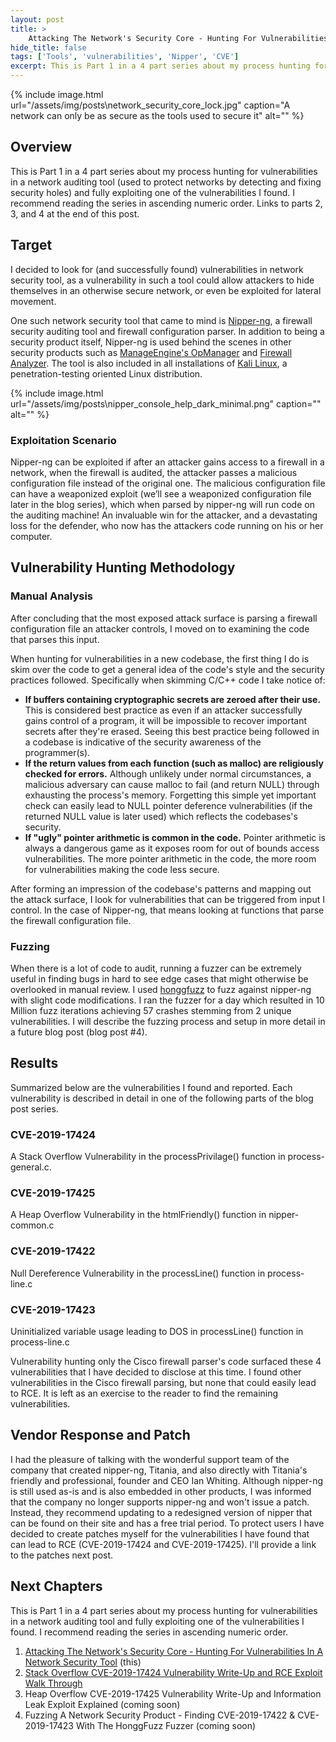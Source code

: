 ```yaml
---
layout: post
title: >
    Attacking The Network's Security Core - Hunting For Vulnerabilities In A Network Security Tool
hide_title: false
tags: ['Tools', 'vulnerabilities', 'Nipper', 'CVE']
excerpt: This is Part 1 in a 4 part series about my process hunting for vulnerabilities in a network auditing tool (used to protect networks by detecting and fixing security holes) and fully exploiting one of the vulnerabilities I found.
---
```


{% include image.html url="/assets/img/posts\network_security_core_lock.jpg" caption="A network can only be as secure as the tools used to secure it" alt="" %}
## Overview 
This is Part 1 in a 4 part series about my process hunting for vulnerabilities in a network auditing tool \(used to protect networks by detecting and fixing security holes\) and fully exploiting one of the vulnerabilities I found. I recommend reading the series in ascending numeric order. Links to parts 2, 3, and 4 at the end of this post.
## Target
I decided to look for \(and successfully found\) vulnerabilities in network security tool, as a vulnerability in such a tool could allow attackers to hide themselves in an otherwise secure network, or even be exploited for lateral movement.

One such network security tool that came to mind is [Nipper\-ng](https://code.google.com/archive/p/nipper-ng/), a firewall security auditing tool and firewall configuration parser. In addition to being a security product itself, Nipper\-ng is used behind the scenes in other security products such as [ManageEngine's OpManager](https://www.manageengine.com/network-monitoring/) and [Firewall Analyzer](https://www.manageengine.com/products/firewall/). The tool is also included in all installations of [Kali Linux](https://tools.kali.org/reporting-tools/nipper-ng), a penetration\-testing oriented Linux distribution.

{% include image.html url="/assets/img/posts\nipper_console_help_dark_minimal.png" caption="" alt="" %}
### Exploitation Scenario
Nipper\-ng can be exploited if after an attacker gains access to a firewall in a network, when the firewall is audited, the attacker passes a malicious configuration file instead of the original one. The malicious configuration file can have a weaponized exploit \(we’ll see a weaponized configuration file later in the blog series\), which when parsed by nipper\-ng will run code on the auditing machine\! An invaluable win for the attacker, and a devastating loss for the defender, who now has the attackers code running on his or her computer.
## Vulnerability Hunting Methodology
### Manual Analysis
After concluding that the most exposed attack surface is parsing a firewall configuration file an attacker controls, I moved on to examining the code that parses this input.

When hunting for vulnerabilities in a new codebase, the first thing I do is skim over the code to get a general idea of the code's style and the security practices followed. Specifically when skimming C/C\+\+ code I take notice of:
* **If buffers containing cryptographic secrets are zeroed after their use.** This is considered best practice as even if an attacker successfully gains control of a program, it will be impossible to recover important secrets after they're erased. Seeing this best practice being followed in a codebase is indicative of the security awareness of the programmer\(s\).
* **If the return values from each function \(such as malloc\) are religiously checked for errors.** Although unlikely under normal circumstances, a malicious adversary can  cause malloc to fail \(and return NULL\) through exhausting the process's  memory. Forgetting this simple yet important check can easily lead to NULL pointer deference vulnerabilities \(if the returned NULL value is later used\) which reflects the codebases's security. 
* **If "ugly" pointer arithmetic is common in the code.** Pointer arithmetic is always a dangerous game as it exposes room for out of bounds access vulnerabilities. The more pointer arithmetic in the code, the more room for vulnerabilities making the code less secure. 


After forming an impression of the codebase's patterns and mapping out the attack surface, I look for vulnerabilities that can be triggered from input I control. In the case of Nipper\-ng, that means looking at functions that parse the firewall configuration file. 
### Fuzzing
When there is a lot of code to audit, running a fuzzer can be extremely useful in finding bugs in hard to see edge cases that might otherwise be overlooked in manual review. I used [honggfuzz](https://github.com/google/honggfuzz) to fuzz against nipper\-ng with slight code modifications.  I ran the fuzzer for a day which resulted in 10 Million fuzz iterations achieving 57 crashes stemming from 2 unique vulnerabilities. I will describe the fuzzing process and setup in more detail in a future blog post \(blog post \#4\).
## Results
Summarized below are the vulnerabilities I found and reported. Each vulnerability is described in detail in one of the following parts of the blog post series.
### CVE\-2019\-17424
A Stack Overflow Vulnerability in the processPrivilage\(\) function in process\-general.c.
### CVE\-2019\-17425
A Heap Overflow Vulnerability in the htmlFriendly\(\) function in nipper\-common.c
### CVE\-2019\-17422
Null Dereference Vulnerability in the processLine\(\) function in process\-line.c
### CVE\-2019\-17423
Uninitialized variable usage leading to DOS in processLine\(\) function in process\-line.c

Vulnerability hunting only the Cisco firewall parser's code surfaced these 4 vulnerabilities that I have decided to disclose at this time. I found other vulnerabilities in the Cisco firewall parsing, but none that could easily lead to RCE. It is left as an exercise to the reader to find the remaining vulnerabilities.
## Vendor Response and Patch
I had the pleasure of talking with the wonderful support team of the company that created nipper\-ng, Titania, and also directly with Titania's friendly and professional, founder and CEO Ian Whiting. Although nipper\-ng is still used as\-is and is also embedded in other products, I was informed that the company no longer supports nipper\-ng and won't issue a patch. Instead, they recommend updating to a redesigned version of nipper that can be found on their site and has a free trial period.
To protect users I have decided to create patches myself for the vulnerabilities I have found that can lead to RCE \(CVE\-2019\-17424 and CVE\-2019\-17425\). I'll provide a link to the patches next post.
## Next Chapters
This is Part 1 in a 4 part series about my process hunting for  vulnerabilities in a network auditing tool and fully exploiting one of  the vulnerabilities I found. I recommend reading the series in ascending  numeric order.
1. [Attacking The Network's Security Core \- Hunting For Vulnerabilities In A Network Security Tool](https://blog.vastart.dev/2019/10/attacking-networks-security-core.html) \(this\)
2. [Stack Overflow CVE\-2019\-17424 Vulnerability Write\-Up and RCE Exploit Walk Through](https://blog.vastart.dev/2019/10/stack-overflow-cve-2019-17424.html)
3. Heap Overflow CVE\-2019\-17425 Vulnerability Write\-Up and Information Leak Exploit Explained \(coming soon\)
4. Fuzzing A Network Security Product \- Finding CVE\-2019\-17422 & CVE\-2019\-17423 With The HonggFuzz Fuzzer \(coming soon\)

